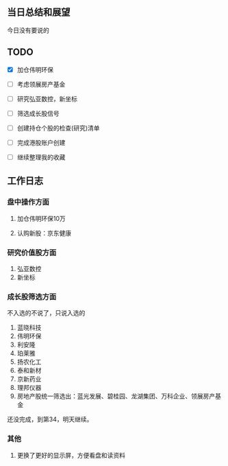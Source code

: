 ## 当日总结和展望

今日没有要说的

## TODO

- [x] 加仓伟明环保

- [ ] 考虑领展房产基金
- [ ] 研究弘亚数控，新坐标
- [ ] 筛选成长股信号
- [ ] 创建持仓个股的检查(研究)清单
- [ ] 完成港股账户创建
- [ ] 继续整理我的收藏



## 工作日志

### 盘中操作方面

1. 加仓伟明环保10万

2. 认购新股：京东健康

### 研究价值股方面

1. 弘亚数控
2. 新坐标

### 成长股筛选方面

不入选的不说了，只说入选的

1. 蓝晓科技
2. 伟明环保
3. 利安隆
4. 珀莱雅
5. 扬农化工
6. 泰和新材
7. 京新药业
8. 理邦仪器
9. 房地产股统一筛选出：蓝光发展、碧桂园、龙湖集团、万科企业、领展房产基金

还没完成，到第34，明天继续。

### 其他

1. 更换了更好的显示屏，方便看盘和读资料


